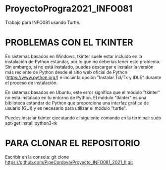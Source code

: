 # ProyectoProgra2021_INFO081
Trabajo para INFO081 usando Turtle.

 # PROBLEMAS CON EL TKINTER

En sistemas basados en Windows, tkinter suele estar incluido en la instalación de Python estándar, por lo que no deberías tener este problema. Sin embargo, si no está instalado, puedes descargar e instalar la versión más reciente de Python desde el sitio web oficial de Python (https://www.python.org/) e incluir la opción "Instalar Tcl/Tk y IDLE" durante el proceso de instalación.

En sistemas basados en Ubuntu, este error significa que el módulo "tkinter" no está instalado en tu entorno de Python. El módulo "tkinter" es una biblioteca estándar de Python que proporciona una interfaz gráfica de usuario (GUI) y es necesario para utilizar el módulo "turtle".

Puedes instalar tkinter ejecutando el siguiente comando en la terminal: sudo apt-get install python3-tk

# PARA CLONAR EL REPOSITORIO
Escribir en la consola: git clone https://github.com/PipeCordova/Proyecto_INFO081_2021_II.git

